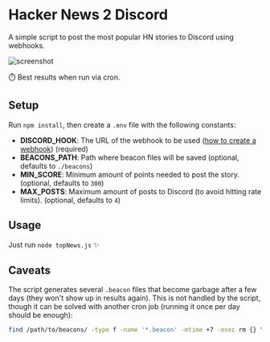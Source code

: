 # Hacker News 2 Discord
A simple script to post the most popular HN stories to Discord using webhooks.

![screenshot](https://user-images.githubusercontent.com/910672/44951949-83fbdd80-ae48-11e8-90f0-21c65c0411f1.png)

:stopwatch: Best results when run via cron.

## Setup
Run `npm install`, then create a `.env` file with the following constants:

  * **DISCORD_HOOK**: The URL of the webhook to be used ([how to create a webhook](https://support.discordapp.com/hc/en-us/articles/228383668-Intro-to-Webhooks)) (required)
  * **BEACONS_PATH**: Path where beacon files will be saved (optional, defaults to `./beacons`)
  * **MIN_SCORE**: Minimum amount of points needed to post the story. (optional, defaults to `300`)
  * **MAX_POSTS**: Maximum amount of posts to Discord (to avoid hitting rate limits). (optional, defaults to `4`)

## Usage
Just run `node topNews.js` :sparkles:

## Caveats
The script generates several `.beacon` files that become garbage after a few days (they won't show up in results again). This is not handled by the script, though it can be solved with another cron job (running it once per day should be enough):

```sh
find /path/to/beacons/ -type f -name '*.beacon' -mtime +7 -exec rm {} \;
```

